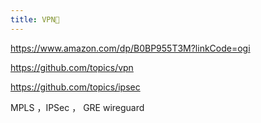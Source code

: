 ```yaml
---
title: VPN📝
---
```

https://www.amazon.com/dp/B0BP955T3M?linkCode=ogi


https://github.com/topics/vpn

https://github.com/topics/ipsec


MPLS ，IPSec ， GRE  wireguard 
